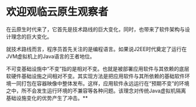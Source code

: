 

# 欢迎观临云原生观察者

在云原生时代来了，它首先是技术路线的巨大变化，同时，也带来了软件架构与设计理念的巨大变化。

就技术路线而言，程序员首先关注的是编程语言。如果说J2EE时代奠定了运行在JVM虚拟机上的Java语言的王者地位。

不可变基础设施中“不变”指的是相对不变。也就是被部署应用软件与其依赖的底层软硬件基础设施之间相对不变。其实现方法是把应用软件与其所依赖的基础软件环境一同打包在容器映像中整体发布。这样，应用软件永远运行在“预期不变”的环境之中，所不会发生运行环境的不兼容等各种问题。该理念对传统Java虚拟机隔离基础设施变化的优势产生了冲击。**